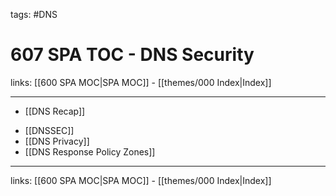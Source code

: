 tags: #DNS 

# 607 SPA TOC - DNS Security

links: [[600 SPA MOC|SPA MOC]] - [[themes/000 Index|Index]]

---

* [[DNS Recap]]
- [[DNSSEC]]
- [[DNS Privacy]]
- [[DNS Response Policy Zones]]

---
links: [[600 SPA MOC|SPA MOC]] - [[themes/000 Index|Index]]